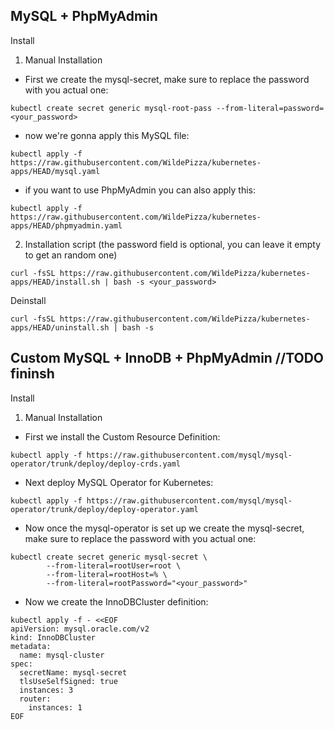 MySQL + PhpMyAdmin
---------
Install

1. Manual Installation
 - First we create the mysql-secret, make sure to replace the password with you actual one:
```
kubectl create secret generic mysql-root-pass --from-literal=password=<your_password>
```
 - now we're gonna apply this MySQL file:
```
kubectl apply -f https://raw.githubusercontent.com/WildePizza/kubernetes-apps/HEAD/mysql.yaml
```
 - if you want to use PhpMyAdmin you can also apply this:
```
kubectl apply -f https://raw.githubusercontent.com/WildePizza/kubernetes-apps/HEAD/phpmyadmin.yaml
```
2. Installation script (the password field is optional, you can leave it empty to get an random one)
```
curl -fsSL https://raw.githubusercontent.com/WildePizza/kubernetes-apps/HEAD/install.sh | bash -s <your_password>
```
Deinstall

```
curl -fsSL https://raw.githubusercontent.com/WildePizza/kubernetes-apps/HEAD/uninstall.sh | bash -s
```
Custom MySQL + InnoDB + PhpMyAdmin //TODO fininsh
---------
Install

1. Manual Installation
 - First we install the Custom Resource Definition:
```
kubectl apply -f https://raw.githubusercontent.com/mysql/mysql-operator/trunk/deploy/deploy-crds.yaml
```
 - Next deploy MySQL Operator for Kubernetes:
```
kubectl apply -f https://raw.githubusercontent.com/mysql/mysql-operator/trunk/deploy/deploy-operator.yaml
```
 - Now once the mysql-operator is set up we create the mysql-secret, make sure to replace the password with you actual one:
```
kubectl create secret generic mysql-secret \
        --from-literal=rootUser=root \
        --from-literal=rootHost=% \
        --from-literal=rootPassword="<your_password>"
```
 - Now we create the InnoDBCluster definition:
```
kubectl apply -f - <<EOF
apiVersion: mysql.oracle.com/v2
kind: InnoDBCluster
metadata:
  name: mysql-cluster
spec:
  secretName: mysql-secret
  tlsUseSelfSigned: true
  instances: 3
  router:
    instances: 1
EOF
```
